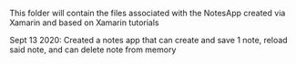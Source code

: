This folder will contain the files associated with the NotesApp created via Xamarin and based on Xamarin tutorials

Sept 13 2020: Created a notes app that can create and save 1 note, reload said note, and can delete note from memory
